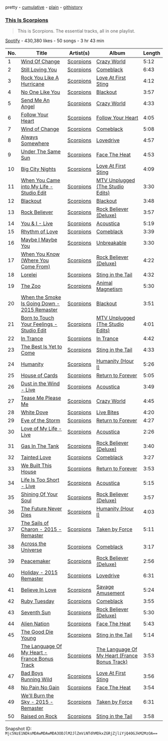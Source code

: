 pretty - [cumulative](/playlists/cumulative/37i9dQZF1DZ06evO1cSzqU.md) - [plain](/playlists/plain/37i9dQZF1DZ06evO1cSzqU) - [githistory](https://github.githistory.xyz/mackorone/spotify-playlist-archive/blob/main/playlists/plain/37i9dQZF1DZ06evO1cSzqU)

### [This Is Scorpions](https://open.spotify.com/playlist/37i9dQZF1DZ06evO1cSzqU)

> This is Scorpions\. The essential tracks, all in one playlist.

[Spotify](https://open.spotify.com/user/spotify) - 430,380 likes - 50 songs - 3 hr 43 min

| No. | Title | Artist(s) | Album | Length |
|---|---|---|---|---|
| 1 | [Wind Of Change](https://open.spotify.com/track/3ovjw5HZZv43SxTwApooCM) | [Scorpions](https://open.spotify.com/artist/27T030eWyCQRmDyuvr1kxY) | [Crazy World](https://open.spotify.com/album/3dLKM8bD8R3H3XnSOXGjTF) | 5:12 |
| 2 | [Still Loving You](https://open.spotify.com/track/0RdUX4WE0fO30VnlUbDVL6) | [Scorpions](https://open.spotify.com/artist/27T030eWyCQRmDyuvr1kxY) | [Comeblack](https://open.spotify.com/album/4vQ96yyyYbaeTQujH3iTtd) | 6:43 |
| 3 | [Rock You Like A Hurricane](https://open.spotify.com/track/58XWGx7KNNkKneHdprcprX) | [Scorpions](https://open.spotify.com/artist/27T030eWyCQRmDyuvr1kxY) | [Love At First Sting](https://open.spotify.com/album/71cfSO0iO1fjgQLEb3Wc6C) | 4:12 |
| 4 | [No One Like You](https://open.spotify.com/track/26fZwf1ImE4aUJ4XaqOkUg) | [Scorpions](https://open.spotify.com/artist/27T030eWyCQRmDyuvr1kxY) | [Blackout](https://open.spotify.com/album/6x75r5C54z1quun86Bbqbr) | 3:57 |
| 5 | [Send Me An Angel](https://open.spotify.com/track/1bKQ48M9onID2kbSpRy8kK) | [Scorpions](https://open.spotify.com/artist/27T030eWyCQRmDyuvr1kxY) | [Crazy World](https://open.spotify.com/album/3dLKM8bD8R3H3XnSOXGjTF) | 4:33 |
| 6 | [Follow Your Heart](https://open.spotify.com/track/1EJZQ6uhrvl4JtoKn7RKFd) | [Scorpions](https://open.spotify.com/artist/27T030eWyCQRmDyuvr1kxY) | [Follow Your Heart](https://open.spotify.com/album/5rfBRcpVDCAMKA58iLabeB) | 4:05 |
| 7 | [Wind of Change](https://open.spotify.com/track/5WSsTyBvMEFG3ac6JKb9gY) | [Scorpions](https://open.spotify.com/artist/27T030eWyCQRmDyuvr1kxY) | [Comeblack](https://open.spotify.com/album/4vQ96yyyYbaeTQujH3iTtd) | 5:08 |
| 8 | [Always Somewhere](https://open.spotify.com/track/6Ok4D4w117mSi9OP8tmrpg) | [Scorpions](https://open.spotify.com/artist/27T030eWyCQRmDyuvr1kxY) | [Lovedrive](https://open.spotify.com/album/7aIgGWlHdcPXOfONtXVliK) | 4:57 |
| 9 | [Under The Same Sun](https://open.spotify.com/track/0NHBt8bp6tloebOWV3U3fN) | [Scorpions](https://open.spotify.com/artist/27T030eWyCQRmDyuvr1kxY) | [Face The Heat](https://open.spotify.com/album/1SkW9MEOK2qqY8bWTAu2Q0) | 4:53 |
| 10 | [Big City Nights](https://open.spotify.com/track/5LDZbklcDwQeeScf7dUlo4) | [Scorpions](https://open.spotify.com/artist/27T030eWyCQRmDyuvr1kxY) | [Love At First Sting](https://open.spotify.com/album/71cfSO0iO1fjgQLEb3Wc6C) | 4:09 |
| 11 | [When You Came into My Life \- Studio Edit](https://open.spotify.com/track/66kO1Sr99392GvDZWKdCiv) | [Scorpions](https://open.spotify.com/artist/27T030eWyCQRmDyuvr1kxY) | [MTV Unplugged \(The Studio Edits\)](https://open.spotify.com/album/0qnfKJaZ29PXoBeMIuUkrb) | 3:30 |
| 12 | [Blackout](https://open.spotify.com/track/15RpfmFhrE5RRkf4vZ6kZu) | [Scorpions](https://open.spotify.com/artist/27T030eWyCQRmDyuvr1kxY) | [Blackout](https://open.spotify.com/album/6x75r5C54z1quun86Bbqbr) | 3:48 |
| 13 | [Rock Believer](https://open.spotify.com/track/2aTfmRBiYginQLFD4e5cie) | [Scorpions](https://open.spotify.com/artist/27T030eWyCQRmDyuvr1kxY) | [Rock Believer \(Deluxe\)](https://open.spotify.com/album/3buy6DvCMUseqKyEC4RI4g) | 3:57 |
| 14 | [You & I \- Live](https://open.spotify.com/track/1Ovgu7X7u8zYoURU62ESmu) | [Scorpions](https://open.spotify.com/artist/27T030eWyCQRmDyuvr1kxY) | [Acoustica](https://open.spotify.com/album/6VOsm3ABkYoOnJFHo4iG6q) | 5:19 |
| 15 | [Rhythm of Love](https://open.spotify.com/track/3VDfLfd7lfCU3MTIXNqfR3) | [Scorpions](https://open.spotify.com/artist/27T030eWyCQRmDyuvr1kxY) | [Comeblack](https://open.spotify.com/album/4vQ96yyyYbaeTQujH3iTtd) | 3:39 |
| 16 | [Maybe I Maybe You](https://open.spotify.com/track/6uQtaWpr6Z1gjFDfsZKXjl) | [Scorpions](https://open.spotify.com/artist/27T030eWyCQRmDyuvr1kxY) | [Unbreakable](https://open.spotify.com/album/2O3fcesMwLORDJZ8usRZuJ) | 3:30 |
| 17 | [When You Know \(Where You Come From\)](https://open.spotify.com/track/4cXLQrYdvNNRGg6fpCxWT2) | [Scorpions](https://open.spotify.com/artist/27T030eWyCQRmDyuvr1kxY) | [Rock Believer \(Deluxe\)](https://open.spotify.com/album/3buy6DvCMUseqKyEC4RI4g) | 4:22 |
| 18 | [Lorelei](https://open.spotify.com/track/6mwS9ssEVKK7dmVVXwpbv7) | [Scorpions](https://open.spotify.com/artist/27T030eWyCQRmDyuvr1kxY) | [Sting in the Tail](https://open.spotify.com/album/3n2WzsBMJtfoV1kYIQZOLj) | 4:32 |
| 19 | [The Zoo](https://open.spotify.com/track/0YpmF3aZXOIuyi8itZbpkp) | [Scorpions](https://open.spotify.com/artist/27T030eWyCQRmDyuvr1kxY) | [Animal Magnetism](https://open.spotify.com/album/0P074q35RL8oUOpKsHJd07) | 5:30 |
| 20 | [When the Smoke Is Going Down \- 2015 Remaster](https://open.spotify.com/track/5CdbSPuZdIKFm5e0TUDJD8) | [Scorpions](https://open.spotify.com/artist/27T030eWyCQRmDyuvr1kxY) | [Blackout](https://open.spotify.com/album/5FdpusvFzKwUmygqmgDzKG) | 3:51 |
| 21 | [Born to Touch Your Feelings \- Studio Edit](https://open.spotify.com/track/2zx0Fenu8cjtt3d8llIokv) | [Scorpions](https://open.spotify.com/artist/27T030eWyCQRmDyuvr1kxY) | [MTV Unplugged \(The Studio Edits\)](https://open.spotify.com/album/0qnfKJaZ29PXoBeMIuUkrb) | 4:01 |
| 22 | [In Trance](https://open.spotify.com/track/3Uj7svpwqeaJsDtJAaKTTh) | [Scorpions](https://open.spotify.com/artist/27T030eWyCQRmDyuvr1kxY) | [In Trance](https://open.spotify.com/album/0eBIiRB7ZTrtUhnQ6efJSO) | 4:42 |
| 23 | [The Best Is Yet to Come](https://open.spotify.com/track/4Fw2KBPSaSoZgmqwtqrGIl) | [Scorpions](https://open.spotify.com/artist/27T030eWyCQRmDyuvr1kxY) | [Sting in the Tail](https://open.spotify.com/album/3n2WzsBMJtfoV1kYIQZOLj) | 4:33 |
| 24 | [Humanity](https://open.spotify.com/track/1PbL8RWQlpPRIVAk8by05R) | [Scorpions](https://open.spotify.com/artist/27T030eWyCQRmDyuvr1kxY) | [Humanity \(Hour I\)](https://open.spotify.com/album/4a8dsVJekhZm9CRRVWLHuJ) | 5:26 |
| 25 | [House of Cards](https://open.spotify.com/track/1MAYOJYnihOZr8fZuMv3HD) | [Scorpions](https://open.spotify.com/artist/27T030eWyCQRmDyuvr1kxY) | [Return to Forever](https://open.spotify.com/album/0RusB2gbtyrdcHEymyycdO) | 5:05 |
| 26 | [Dust in the Wind \- Live](https://open.spotify.com/track/2goTjpiBRV0qd2gZrAtpIZ) | [Scorpions](https://open.spotify.com/artist/27T030eWyCQRmDyuvr1kxY) | [Acoustica](https://open.spotify.com/album/6VOsm3ABkYoOnJFHo4iG6q) | 3:49 |
| 27 | [Tease Me Please Me](https://open.spotify.com/track/2QpY0RaiEsfiguZZRcMWo0) | [Scorpions](https://open.spotify.com/artist/27T030eWyCQRmDyuvr1kxY) | [Crazy World](https://open.spotify.com/album/3dLKM8bD8R3H3XnSOXGjTF) | 4:45 |
| 28 | [White Dove](https://open.spotify.com/track/3C5OACv4JfvLAmUdxVugrk) | [Scorpions](https://open.spotify.com/artist/27T030eWyCQRmDyuvr1kxY) | [Live Bites](https://open.spotify.com/album/7CJ59CBDycdjun1rBbSKlK) | 4:20 |
| 29 | [Eye of the Storm](https://open.spotify.com/track/073HHIdnCp8rw97LyNl73Q) | [Scorpions](https://open.spotify.com/artist/27T030eWyCQRmDyuvr1kxY) | [Return to Forever](https://open.spotify.com/album/0RusB2gbtyrdcHEymyycdO) | 4:27 |
| 30 | [Love of My Life \- Live](https://open.spotify.com/track/3sKBmOlFXwNlKIeheAma3r) | [Scorpions](https://open.spotify.com/artist/27T030eWyCQRmDyuvr1kxY) | [Acoustica](https://open.spotify.com/album/6VOsm3ABkYoOnJFHo4iG6q) | 2:26 |
| 31 | [Gas In The Tank](https://open.spotify.com/track/4tmdn5RO21dIT95GwRSH7Z) | [Scorpions](https://open.spotify.com/artist/27T030eWyCQRmDyuvr1kxY) | [Rock Believer \(Deluxe\)](https://open.spotify.com/album/3buy6DvCMUseqKyEC4RI4g) | 3:40 |
| 32 | [Tainted Love](https://open.spotify.com/track/1abFEUbbAk8kQNOzy301Qt) | [Scorpions](https://open.spotify.com/artist/27T030eWyCQRmDyuvr1kxY) | [Comeblack](https://open.spotify.com/album/4vQ96yyyYbaeTQujH3iTtd) | 3:27 |
| 33 | [We Built This House](https://open.spotify.com/track/3A4IneIM1MdcmW0ZuV8ZYg) | [Scorpions](https://open.spotify.com/artist/27T030eWyCQRmDyuvr1kxY) | [Return to Forever](https://open.spotify.com/album/0RusB2gbtyrdcHEymyycdO) | 3:53 |
| 34 | [Life Is Too Short \- Live](https://open.spotify.com/track/2XBhU3UcOQUGFKAY7s4Jm1) | [Scorpions](https://open.spotify.com/artist/27T030eWyCQRmDyuvr1kxY) | [Acoustica](https://open.spotify.com/album/6VOsm3ABkYoOnJFHo4iG6q) | 5:15 |
| 35 | [Shining Of Your Soul](https://open.spotify.com/track/3D0JskXs8rv4NGAO6nhkI3) | [Scorpions](https://open.spotify.com/artist/27T030eWyCQRmDyuvr1kxY) | [Rock Believer \(Deluxe\)](https://open.spotify.com/album/3buy6DvCMUseqKyEC4RI4g) | 3:57 |
| 36 | [The Future Never Dies](https://open.spotify.com/track/4O9w9kufIaWXCOzKzzInmw) | [Scorpions](https://open.spotify.com/artist/27T030eWyCQRmDyuvr1kxY) | [Humanity \(Hour I\)](https://open.spotify.com/album/4a8dsVJekhZm9CRRVWLHuJ) | 4:03 |
| 37 | [The Sails of Charon \- 2015 \- Remaster](https://open.spotify.com/track/0KmJAc7tRRI3hWM7A0Ejtk) | [Scorpions](https://open.spotify.com/artist/27T030eWyCQRmDyuvr1kxY) | [Taken by Force](https://open.spotify.com/album/4x60lguRLWOMppq1d5rwGK) | 5:11 |
| 38 | [Across the Universe](https://open.spotify.com/track/0EOo4bO2Oiido5FnB7mVFN) | [Scorpions](https://open.spotify.com/artist/27T030eWyCQRmDyuvr1kxY) | [Comeblack](https://open.spotify.com/album/4vQ96yyyYbaeTQujH3iTtd) | 3:17 |
| 39 | [Peacemaker](https://open.spotify.com/track/1YjOclLzSa0IhjGmjgDseT) | [Scorpions](https://open.spotify.com/artist/27T030eWyCQRmDyuvr1kxY) | [Rock Believer \(Deluxe\)](https://open.spotify.com/album/3buy6DvCMUseqKyEC4RI4g) | 2:56 |
| 40 | [Holiday \- 2015 Remaster](https://open.spotify.com/track/32DYxkf7ZLJrsm5JacvF3Y) | [Scorpions](https://open.spotify.com/artist/27T030eWyCQRmDyuvr1kxY) | [Lovedrive](https://open.spotify.com/album/1KWIRGaeCscnnFmZUfbYDj) | 6:31 |
| 41 | [Believe In Love](https://open.spotify.com/track/3T8I6Fdb6sUvIQqCaXK98b) | [Scorpions](https://open.spotify.com/artist/27T030eWyCQRmDyuvr1kxY) | [Savage Amusement](https://open.spotify.com/album/3iYSGTBKc5DDUQV1lwvhgl) | 5:24 |
| 42 | [Ruby Tuesday](https://open.spotify.com/track/7utyUj2Clh0t5M77IA78u0) | [Scorpions](https://open.spotify.com/artist/27T030eWyCQRmDyuvr1kxY) | [Comeblack](https://open.spotify.com/album/4vQ96yyyYbaeTQujH3iTtd) | 3:55 |
| 43 | [Seventh Sun](https://open.spotify.com/track/5RN6lrv6esmnuN9F62VQ2F) | [Scorpions](https://open.spotify.com/artist/27T030eWyCQRmDyuvr1kxY) | [Rock Believer \(Deluxe\)](https://open.spotify.com/album/3buy6DvCMUseqKyEC4RI4g) | 5:30 |
| 44 | [Alien Nation](https://open.spotify.com/track/6fNGyaXIolVXwKH9C1Ew8k) | [Scorpions](https://open.spotify.com/artist/27T030eWyCQRmDyuvr1kxY) | [Face The Heat](https://open.spotify.com/album/1SkW9MEOK2qqY8bWTAu2Q0) | 5:43 |
| 45 | [The Good Die Young](https://open.spotify.com/track/2a29hcaZHQu1hQGeObMPuP) | [Scorpions](https://open.spotify.com/artist/27T030eWyCQRmDyuvr1kxY) | [Sting in the Tail](https://open.spotify.com/album/3n2WzsBMJtfoV1kYIQZOLj) | 5:14 |
| 46 | [The Language Of My Heart \- France Bonus Track](https://open.spotify.com/track/4anwYZI6i9l5xi8caRrbo3) | [Scorpions](https://open.spotify.com/artist/27T030eWyCQRmDyuvr1kxY) | [The Language Of My Heart \(France Bonus Track\)](https://open.spotify.com/album/0Kmho2vdfbGmfJyyUesNoW) | 3:53 |
| 47 | [Bad Boys Running Wild](https://open.spotify.com/track/6UWWzTU1NgKf7vHbOeO17p) | [Scorpions](https://open.spotify.com/artist/27T030eWyCQRmDyuvr1kxY) | [Love At First Sting](https://open.spotify.com/album/71cfSO0iO1fjgQLEb3Wc6C) | 3:56 |
| 48 | [No Pain No Gain](https://open.spotify.com/track/1sVtCOmdRKyXQZmoS5psN7) | [Scorpions](https://open.spotify.com/artist/27T030eWyCQRmDyuvr1kxY) | [Face The Heat](https://open.spotify.com/album/1SkW9MEOK2qqY8bWTAu2Q0) | 3:54 |
| 49 | [We'll Burn the Sky \- 2015 \- Remaster](https://open.spotify.com/track/05aYS67B9WxWDA5ZWVkvCf) | [Scorpions](https://open.spotify.com/artist/27T030eWyCQRmDyuvr1kxY) | [Taken by Force](https://open.spotify.com/album/4x60lguRLWOMppq1d5rwGK) | 6:31 |
| 50 | [Raised on Rock](https://open.spotify.com/track/21wukp6132v5Y165Lxg17H) | [Scorpions](https://open.spotify.com/artist/27T030eWyCQRmDyuvr1kxY) | [Sting in the Tail](https://open.spotify.com/album/3n2WzsBMJtfoV1kYIQZOLj) | 3:58 |

Snapshot ID: `Mjc5NzE1NDksMDAwMDAwMDA3ODJlM2JlZmViNTdhMDkxZGRjZjliYjQ4OGJkM2MzOA==`
